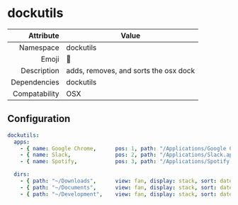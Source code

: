 # dockutils

| Attribute     | Value                                     |
|--------------:|-------------------------------------------|
| Namespace     | dockutils                                 |
| Emoji         | 🚢                                        |
| Description   | adds, removes, and sorts the osx dock     |
| Dependencies  | dockutils                                 |
| Compatability | OSX                                       |

## Configuration

```yml
dockutils:
  apps:
    - { name: Google Chrome,      pos: 1, path: "/Applications/Google Chrome.app"}
    - { name: Slack,              pos: 2, path: "/Applications/Slack.app"}
    - { name: Spotify,            pos: 3, path: "/Applications/Spotify.app"}

  dirs:
    - { path: "~/Downloads",      view: fan, display: stack, sort: dateadded }
    - { path: "~/Documents",      view: fan, display: stack, sort: dateadded }
    - { path: "~/Development",    view: fan, display: stack, sort: dateadded }
```

